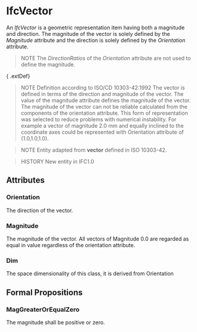 # IfcVector

An _IfcVector_ is a geometric representation item having both a magnitude and direction. The magnitude of the vector is solely defined by the _Magnitude_ attribute and the direction is solely defined by the _Orientation_ attribute.<!-- end of definition -->

> NOTE  The _DirectionRatios_ of the _Orientation_ attribute are not used to define the magnitude.

{ .extDef}
> NOTE  Definition according to ISO/CD 10303-42:1992
> The vector is defined in terms of the direction and magnitude of the vector. The value of the magnitude attribute defines the magnitude of the vector. The magnitude of the vector can not be reliable calculated from the components of the orientation attribute. This form of representation was selected to reduce problems with numerical instability. For example a vector of magnitude 2.0 mm and equally inclined to the coordinate axes could be represented with Orientation attribute of (1.0,1.0,1.0).

> NOTE  Entity adapted from **vector** defined in ISO 10303-42.

> HISTORY  New entity in IFC1.0

## Attributes

### Orientation
The direction of the vector.

### Magnitude
The magnitude of the vector. All vectors of Magnitude 0.0 are regarded as equal in value regardless of the orientation attribute.

### Dim
The space dimensionality of this class, it is derived from Orientation

## Formal Propositions

### MagGreaterOrEqualZero
The magnitude shall be positive or zero.
